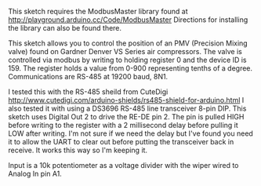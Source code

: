 
This sketch requires the ModbusMaster library found at http://playground.arduino.cc/Code/ModbusMaster
Directions for installing the library can also be found there.

This sketch allows you to control the position of an PMV (Precision Mixing valve) found on Gardner Denver VS Series
air compressors. The valve is controlled via modbus by writing to holding register 0 and the device ID is 159. The
register holds a value from 0-900 representing tenths of a degree. Communications are RS-485 at 19200 baud, 8N1.

I tested this with the RS-485 sheild from CuteDigi
http://www.cutedigi.com/arduino-shields/rs485-shield-for-arduino.html
I also tested it with using a DS3696 RS-485 line transceiver 8-pin DIP. This sketch uses Digital Out 2 to drive the
RE-DE pin 2. The pin is pulled HIGH before writing to the register with a 2 millisecond delay before pulling it LOW
after writing. I'm not sure if we need the delay but I've found you need it to allow the UART to clear out before
putting the transceiver back in receive. It works this way so I'm keeping it.

Input is a 10k potentiometer as a voltage divider with the wiper wired to Analog In pin A1.
